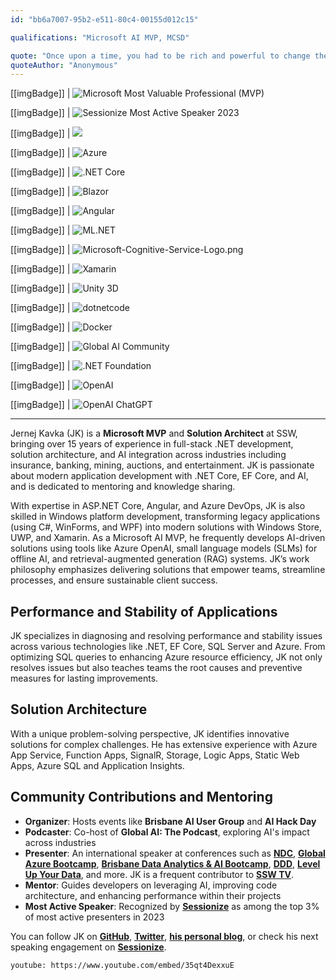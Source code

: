 ```yaml
---
id: "bb6a7007-95b2-e511-80c4-00155d012c15"

qualifications: "Microsoft AI MVP, MCSD"

quote: "Once upon a time, you had to be rich and powerful to change the world. Now you just need to be bold and write code."
quoteAuthor: "Anonymous"
---
```


[[imgBadge]]
| ![Microsoft Most Valuable Professional (MVP)](../badges/Certification-microsoft-mvp.png)

[[imgBadge]]
| ![Sessionize Most Active Speaker 2023](../badges/Awards_Sessionize_Most_Active_Speaker2023.png)

[[imgBadge]]
| ![](../badges/Certification-microsoft-professional.jpg)

[[imgBadge]]
| ![Azure](../badges/Business-microsoft-azure.png)

[[imgBadge]]
| ![.NET Core](../badges/Developer-dotnet-core.png)

[[imgBadge]]
| ![Blazor](../badges/Developer-blazor.png)

[[imgBadge]]
| ![Angular](../badges/Developer-angular.png)

[[imgBadge]]
| ![ML.NET](../badges/Developer-dotnet-machine-learning.png)

[[imgBadge]]
| ![Microsoft-Cognitive-Service-Logo.png](../badges/Developer-cognitive-services.png)

[[imgBadge]]
| ![Xamarin](../badges/Developer-xamarin.png)

[[imgBadge]]
| ![Unity 3D](../badges/Developer-Unity3d.png)

[[imgBadge]]
| ![dotnetcode](../badges/Developer-dotnet-code.png)

[[imgBadge]]
| ![Docker](../badges/Developer-docker.png)

[[imgBadge]]
| ![Global AI Community](../badges/Event-global-ai-community.jpg)

[[imgBadge]]
| ![.NET Foundation](../badges/Developer-dotnet-foundation.png)

[[imgBadge]]
| ![OpenAI](../badges/Developer-OpenAI.png)

[[imgBadge]]
| ![OpenAI ChatGPT](../badges/Developer-OpenAI-ChatGPT.png)

---

Jernej Kavka (JK) is a **Microsoft MVP** and **Solution Architect** at SSW, bringing over 15 years of experience in full-stack .NET development, solution architecture, and AI integration across industries including insurance, banking, mining, auctions, and entertainment. JK is passionate about modern application development with .NET Core, EF Core, and AI, and is dedicated to mentoring and knowledge sharing.

With expertise in ASP.NET Core, Angular, and Azure DevOps, JK is also skilled in Windows platform development, transforming legacy applications (using C#, WinForms, and WPF) into modern solutions with Windows Store, UWP, and Xamarin. As a Microsoft AI MVP, he frequently develops AI-driven solutions using tools like Azure OpenAI, small language models (SLMs) for offline AI, and retrieval-augmented generation (RAG) systems. JK’s work philosophy emphasizes delivering solutions that empower teams, streamline processes, and ensure sustainable client success.

## Performance and Stability of Applications

JK specializes in diagnosing and resolving performance and stability issues across various technologies like .NET, EF Core, SQL Server and Azure. From optimizing SQL queries to enhancing Azure resource efficiency, JK not only resolves issues but also teaches teams the root causes and preventive measures for lasting improvements.

## Solution Architecture

With a unique problem-solving perspective, JK identifies innovative solutions for complex challenges. He has extensive experience with Azure App Service, Function Apps, SignalR, Storage, Logic Apps, Static Web Apps, Azure SQL and Application Insights.

## Community Contributions and Mentoring

- **Organizer**: Hosts events like **Brisbane AI User Group** and **AI Hack Day**
- **Podcaster**: Co-host of **Global AI: The Podcast**, exploring AI's impact across industries
- **Presenter**: An international speaker at conferences such as **[NDC](https://ndcsydney.com)**, **[Global Azure Bootcamp](https://global.azurebootcamp.net)**, **[Brisbane Data Analytics & AI Bootcamp](https://brisbanebootcamp.com)**, **[DDD](https://dddbrisbane.com)**, **[Level Up Your Data](https://levelupyourdata.com)**, and more. JK is a frequent contributor to **[SSW TV](https://tv.ssw.com/tag/jernej-kavka)**.
- **Mentor**: Guides developers on leveraging AI, improving code architecture, and enhancing performance within their projects
- **Most Active Speaker**: Recognized by **[Sessionize](https://sessionize.com/jernej-kavka)** as among the top 3% of most active presenters in 2023

You can follow JK on **[GitHub](https://github.com/jernejk)**, **[Twitter](https://twitter.com/jernej_kavka)**, **[his personal blog](https://jkdev.me)**, or check his next speaking engagement on **[Sessionize](https://sessionize.com/jernej-kavka)**.

`youtube: https://www.youtube.com/embed/35qt4DexxuE`
